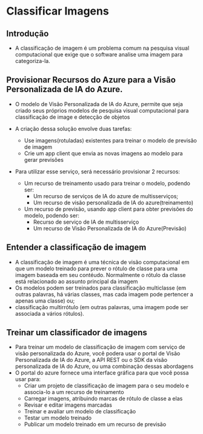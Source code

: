 # Classificar Imagens

## Introdução

- A classificação de imagem é um problema comum na pesquisa visual computacional que exige que o software analise uma imagem para categoriza-la. 

## Provisionar Recursos do Azure para a Visão Personalizada de IA do Azure.

- O modelo de Visão Personalizada de IA do Azure, permite que seja criado seus próprios modelos de pesquisa visual computacional para classificação de image e detecção de objetos
- A criação dessa solução envolve duas tarefas:
  - Use imagens(rotuladas) existentes para treinar o modelo de previsão de imagem
  - Crie um app client que envia as novas imagens ao modelo para gerar previsões

- Para utilizar esse serviço, será necessário provisionar 2 recursos:
  - Um recurso de treinamento usado para treinar o modelo, podendo ser:
    - Um recurso de serviços de IA do azure de multisserviços;
    - Um recurso de visão personalizada de IA do azure(treinamento)
  - Um recurso de previsão, usando app client para obter previsões do modelo, podendo ser:
    - Recurso de serviço de IA de multisserviço
    - Um recurso de Visão Personalizada de IA do Azure(Previsão)

## Entender a classificação de imagem

- A classificação de imagem é uma técnica de visão computacional em que um modelo treinado para prever o rótulo de classe para uma imagem baseada em seu contéudo. Normalmente o rótulo da classe está relacionado ao assunto principal da imagem
- Os modelos podem ser treinados para classificação multiclasse (em outras palavras, há várias classes, mas cada imagem pode pertencer a apenas uma classe) ou;
- classificação multirrótulo (em outras palavras, uma imagem pode ser associada a vários rótulos).

## Treinar um classificador de imagens

- Para treinar um modelo de classificação de imagem com serviço de visão personalizada do Azure, você podera usar o portal de Visão Personalizada de IA do Azure, a API REST ou o SDK da visão personalizada de IA do Azure, ou uma combinação dessas abordagens
- O portal do azure fornece uma interface gráfica para que você possa usar para:
  - Criar um projeto de classificação de imagem para o seu modelo e associa-lo a um recurso de treinamento
  - Carregar imagens, atribuindo marcas de rótulo de classe a elas
  - Revisar e editar imagens marcadas
  - Treinar e avaliar um modelo de classificação
  - Testar um modelo treinado
  - Publicar um modelo treinado em um recurso de previsão


